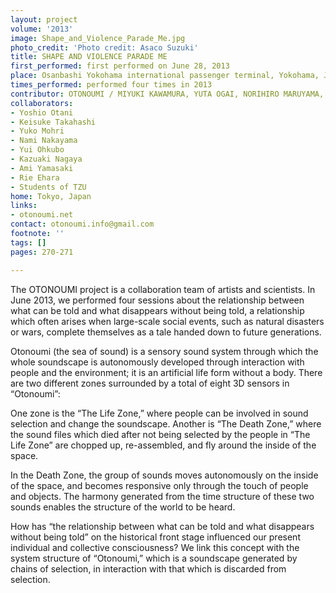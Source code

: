 ```yaml
---
layout: project
volume: '2013'
image: Shape_and_Violence_Parade_Me.jpg
photo_credit: 'Photo credit: Asaco Suzuki'
title: SHAPE AND VIOLENCE PARADE ME
first_performed: first performed on June 28, 2013
place: Osanbashi Yokohama international passenger terminal, Yokohama, Japan
times_performed: performed four times in 2013
contributor: OTONOUMI / MIYUKI KAWAMURA, YUTA OGAI, NORIHIRO MARUYAMA, TATUSYA OGUSU
collaborators:
- Yoshio Otani
- Keisuke Takahashi
- Yuko Mohri
- Nami Nakayama
- Yui Ohkubo
- Kazuaki Nagaya
- Ami Yamasaki
- Rie Ehara
- Students of TZU
home: Tokyo, Japan
links:
- otonoumi.net
contact: otonoumi.info@gmail.com
footnote: ''
tags: []
pages: 270-271

---
```


The OTONOUMI project is a collaboration team of artists and scientists. In June 2013, we performed four sessions about the relationship between what can be told and what disappears without being told, a relationship which often arises when large-scale social events, such as natural disasters or wars, complete themselves as a tale handed down to future generations.

Otonoumi (the sea of sound) is a sensory sound system through which the whole soundscape is autonomously developed through interaction with people and the environment; it is an artificial life form without a body. There are two different zones surrounded by a total of eight 3D sensors in “Otonoumi”:

One zone is the “The Life Zone,” where people can be involved in sound selection and change the soundscape. Another is “The Death Zone,” where the sound files which died after not being selected by the people in “The Life Zone” are chopped up, re-assembled, and fly around the inside of the space.

In the Death Zone, the group of sounds moves autonomously on the inside of the space, and becomes responsive only through the touch of people and objects. The harmony generated from the time structure of these two sounds enables the structure of the world to be heard.

How has “the relationship between what can be told and what disappears without being told” on the historical front stage influenced our present individual and collective consciousness? We link this concept with the system structure of “Otonoumi,” which is a soundscape generated by chains of selection, in interaction with that which is discarded from selection.
